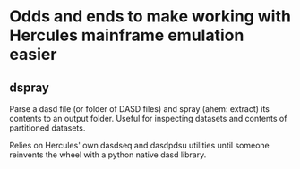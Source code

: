 # Odds and ends to make working with Hercules mainframe emulation easier

## dspray
Parse a dasd file (or folder of DASD files) and spray (ahem: extract) its 
contents to an output folder. Useful for inspecting datasets and contents of
partitioned datasets. 

Relies on Hercules' own dasdseq and dasdpdsu utilities until someone reinvents
the wheel with a python native dasd library.




